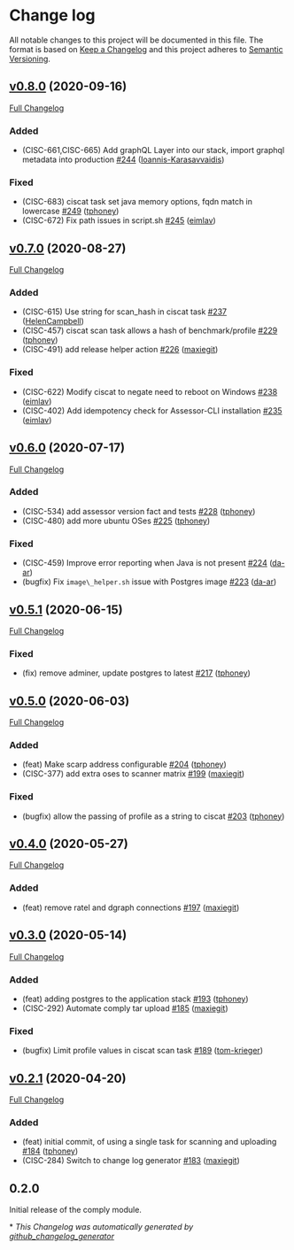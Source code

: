 # Change log

All notable changes to this project will be documented in this file. The format is based on [Keep a Changelog](http://keepachangelog.com/en/1.0.0/) and this project adheres to [Semantic Versioning](http://semver.org).

## [v0.8.0](https://github.com/puppetlabs/comply/tree/v0.8.0) (2020-09-16)

[Full Changelog](https://github.com/puppetlabs/comply/compare/v0.7.0...v0.8.0)

### Added

- \(CISC-661,CISC-665\) Add graphQL Layer into our stack, import graphql metadata into production [\#244](https://github.com/puppetlabs/comply/pull/244) ([Ioannis-Karasavvaidis](https://github.com/Ioannis-Karasavvaidis))

### Fixed

- \(CISC-683\) ciscat task set java memory options, fqdn match in lowercase [\#249](https://github.com/puppetlabs/comply/pull/249) ([tphoney](https://github.com/tphoney))
- \(CISC-672\) Fix path issues in script.sh [\#245](https://github.com/puppetlabs/comply/pull/245) ([eimlav](https://github.com/eimlav))

## [v0.7.0](https://github.com/puppetlabs/comply/tree/v0.7.0) (2020-08-27)

[Full Changelog](https://github.com/puppetlabs/comply/compare/v0.6.0...v0.7.0)

### Added

- \(CISC-615\) Use string for scan\_hash in ciscat task [\#237](https://github.com/puppetlabs/comply/pull/237) ([HelenCampbell](https://github.com/HelenCampbell))
- \(CISC-457\) ciscat scan task allows a hash of benchmark/profile [\#229](https://github.com/puppetlabs/comply/pull/229) ([tphoney](https://github.com/tphoney))
- \(CISC-491\) add release helper action [\#226](https://github.com/puppetlabs/comply/pull/226) ([maxiegit](https://github.com/maxiegit))

### Fixed

- \(CISC-622\) Modify ciscat to negate need to reboot on Windows [\#238](https://github.com/puppetlabs/comply/pull/238) ([eimlav](https://github.com/eimlav))
- \(CISC-402\) Add idempotency check for Assessor-CLI installation [\#235](https://github.com/puppetlabs/comply/pull/235) ([eimlav](https://github.com/eimlav))

## [v0.6.0](https://github.com/puppetlabs/comply/tree/v0.6.0) (2020-07-17)

[Full Changelog](https://github.com/puppetlabs/comply/compare/v0.5.1...v0.6.0)

### Added

- \(CISC-534\) add assessor version fact and tests [\#228](https://github.com/puppetlabs/comply/pull/228) ([tphoney](https://github.com/tphoney))
- \(CISC-480\) add more ubuntu OSes [\#225](https://github.com/puppetlabs/comply/pull/225) ([tphoney](https://github.com/tphoney))

### Fixed

- \(CISC-459\) Improve error reporting when Java is not present [\#224](https://github.com/puppetlabs/comply/pull/224) ([da-ar](https://github.com/da-ar))
- \(bugfix\) Fix `image\_helper.sh` issue with Postgres image [\#223](https://github.com/puppetlabs/comply/pull/223) ([da-ar](https://github.com/da-ar))

## [v0.5.1](https://github.com/puppetlabs/comply/tree/v0.5.1) (2020-06-15)

[Full Changelog](https://github.com/puppetlabs/comply/compare/v0.5.0...v0.5.1)

### Fixed

- \(fix\) remove adminer, update postgres to latest [\#217](https://github.com/puppetlabs/comply/pull/217) ([tphoney](https://github.com/tphoney))

## [v0.5.0](https://github.com/puppetlabs/comply/tree/v0.5.0) (2020-06-03)

[Full Changelog](https://github.com/puppetlabs/comply/compare/v0.4.0...v0.5.0)

### Added

- \(feat\) Make scarp address configurable [\#204](https://github.com/puppetlabs/comply/pull/204) ([tphoney](https://github.com/tphoney))
- \(CISC-377\) add extra oses to scanner matrix [\#199](https://github.com/puppetlabs/comply/pull/199) ([maxiegit](https://github.com/maxiegit))

### Fixed

- \(bugfix\) allow the passing of profile as a string to ciscat [\#203](https://github.com/puppetlabs/comply/pull/203) ([tphoney](https://github.com/tphoney))

## [v0.4.0](https://github.com/puppetlabs/comply/tree/v0.4.0) (2020-05-27)

[Full Changelog](https://github.com/puppetlabs/comply/compare/v0.3.0...v0.4.0)

### Added

- \(feat\) remove ratel and dgraph connections [\#197](https://github.com/puppetlabs/comply/pull/197) ([maxiegit](https://github.com/maxiegit))

## [v0.3.0](https://github.com/puppetlabs/comply/tree/v0.3.0) (2020-05-14)

[Full Changelog](https://github.com/puppetlabs/comply/compare/v0.2.1...v0.3.0)

### Added

- \(feat\) adding postgres to the application stack [\#193](https://github.com/puppetlabs/comply/pull/193) ([tphoney](https://github.com/tphoney))
- \(CISC-292\) Automate comply tar upload [\#185](https://github.com/puppetlabs/comply/pull/185) ([maxiegit](https://github.com/maxiegit))

### Fixed

- \(bugfix\) Limit profile values in ciscat scan task [\#189](https://github.com/puppetlabs/comply/pull/189) ([tom-krieger](https://github.com/tom-krieger))

## [v0.2.1](https://github.com/puppetlabs/comply/tree/v0.2.1) (2020-04-20)

[Full Changelog](https://github.com/puppetlabs/comply/compare/0.2.0...v0.2.1)

### Added

- \(feat\) initial commit, of using a single task for scanning and uploading [\#184](https://github.com/puppetlabs/comply/pull/184) ([tphoney](https://github.com/tphoney))
- \(CISC-284\) Switch to change log generator  [\#183](https://github.com/puppetlabs/comply/pull/183) ([maxiegit](https://github.com/maxiegit))

## 0.2.0

Initial release of the comply module.


\* *This Changelog was automatically generated by [github_changelog_generator](https://github.com/skywinder/Github-Changelog-Generator)*
